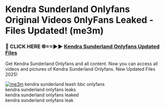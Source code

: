 # Kendra Sunderland Onlyfans Original Videos 0nlyFans Leaked - Files Updated! (me3m)

<h3>🔴 CLICK HERE 🌐==►► <a href="https://tinyurl.com/x26r9saj" rel="nofollow">Kendra Sunderland Onlyfans Updated Files</a></h3>

Get Kendra Sunderland Onlyfans and all content. Now you can access all videos and pictures of Kendra Sunderland Onlyfans. New Updated Files 2025!

[![me3m](https://i.imgur.com/LkgZPqh.gif)](https://tinyurl.com/x26r9saj)
kendra sunderland leash bbc onlyfans<br>
kendra sunderland onlyfans leaks<br>
kendra sunderland onlyfans leaked<br>
kendra sunderland onlyfans leak